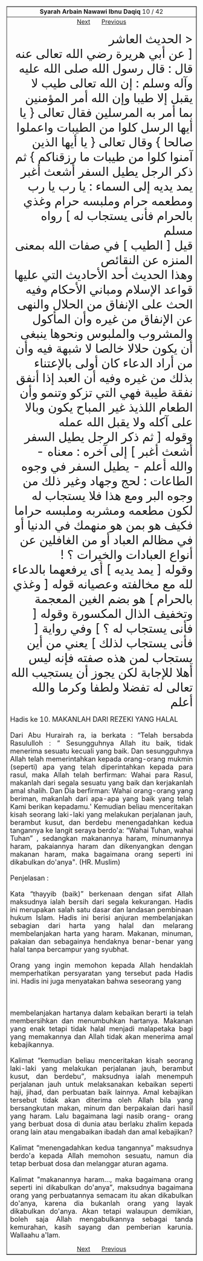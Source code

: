 <center><table width='100%' border='1' style='border-collapse:collapse' cellpadding='5px'><tr><td align=center><b>Syarah Arbain Nawawi Ibnu Daqiq</b> 10 / 42<br></td></tr><tr><td valign=top><center><a href='11.md'>Next</a> &nbsp; &nbsp; &nbsp; <a href='9.md'> Previous</a></center><section class='nass'><p lang='ar' dir='rtl' align=right><font size=6>< الحديث العاشر <br />
[ عن أبي هريرة رضي الله تعالى عنه قال : قال رسول الله صلى الله عليه وآله وسلم : إن الله تعالى طيب لا يقبل إلا طيبا وإن الله أمر المؤمنين بما أمر به المرسلين فقال تعالى { يا أيها الرسل كلوا من الطيبات واعملوا صالحا } وقال تعالى { يا أيها الذين آمنوا كلوا من طيبات ما رزقناكم } ثم ذكر الرجل يطيل السفر أشعث أغبر يمد يديه إلى السماء : يا رب يا رب ومطعمه حرام وملبسه حرام وغذي بالحرام فأنى يستجاب له ] رواه مسلم <br />
قيل [ الطيب ] في صفات الله بمعنى المنزه عن النقائص <br />
وهذا الحديث أحد الأحاديث التي عليها قواعد الإسلام ومباني الأحكام وفيه الحث على الإنفاق من الحلال والنهى عن الإنفاق من غيره وأن المأكول والمشروب والملبوس ونحوها ينبغى أن يكون حلالا خالصا لا شبهة فيه وأن من أراد الدعاء كان أولى بالإعتناء بذلك من غيره وفيه أن العبد إذا أنفق نفقة طيبة فهي التي تزكو وتنمو وأن الطعام اللذيذ غير المباح يكون وبالا على آكله ولا يقبل الله عمله <br />
وقوله [ ثم ذكر الرجل يطيل السفر أشعث أغبر ] إلى آخره : معناه - والله أعلم - يطيل السفر في وجوه الطاعات : لحج وجهاد وغير ذلك من وجوه البر ومع هذا فلا يستجاب له لكون مطعمه ومشربه وملبسه حراما فكيف هو بمن هو منهمك في الدنيا أو في مظالم العباد أو من الغافلين عن أنواع العبادات والخيرات ؟ ! <br />
وقوله [ يمد يديه ] أى يرفعهما بالدعاء لله مع مخالفته وعصيانه قوله [ وغذي بالحرام ] هو بضم الغين المعجمة وتخفيف الذال المكسورة وقوله [ فأنى يستجاب له ؟ ] وفي رواية [ فأنى يستجاب لذلك ] يعني من أين يستجاب لمن هذه صفته فإنه ليس أهلا للإجابة لكن يجوز أن يستجيب الله تعالى له تفضلا ولطفا وكرما والله أعلم <br />
</font></p></section><p align=justify><font size=4'>Hadis ke 10. MAKANLAH DARI REZEKI YANG HALAL<br />
<br />
Dari Abu Hurairah ra, ia berkata : “Telah bersabda Rasululloh : “ Sesungguhnya Allah itu baik, tidak menerima sesuatu kecuali yang baik. Dan sesungguhnya Allah telah memerintahkan kepada orang-orang mukmin (seperti) apa yang telah diperintahkan kepada para rasul, maka Allah telah berfirman: Wahai para Rasul, makanlah dari segala sesuatu yang baik dan kerjakanlah amal shalih. Dan Dia berfirman: Wahai orang-orang yang beriman, makanlah dari apa-apa yang baik yang telah Kami berikan kepadamu.' Kemudian beliau menceritakan kisah seorang laki-laki yang melakukan perjalanan jauh, berambut kusut, dan berdebu menengadahkan kedua tangannya ke langit seraya berdo'a: “Wahai Tuhan, wahai Tuhan” , sedangkan makanannya haram, minumannya haram, pakaiannya haram dan dikenyangkan dengan makanan haram, maka bagaimana orang seperti ini dikabulkan do'anya". (HR. Muslim)<br />
<br />
Penjelasan :<br />
<br />
Kata  “thayyib (baik)” berkenaan dengan sifat Allah maksudnya ialah bersih dari segala kekurangan. Hadis ini merupakan salah satu dasar dan landasan pembinaan hukum Islam. Hadis ini berisi anjuran membelanjakan sebagian dari harta yang halal dan melarang membelanjakan harta yang haram. Makanan, minuman, pakaian dan sebagainya hendaknya benar-benar yang halal tanpa bercampur yang syubhat.<br />
<br />
Orang yang ingin memohon kepada Allah hendaklah memperhatikan persyaratan yang tersebut   pada   Hadis   ini.   Hadis   ini   juga   menyatakan  bahwa   seseorang  yang<br />
<br />
<br />
<br />
membelanjakan hartanya dalam kebaikan berarti ia telah membersihkan dan menumbuhkan hartanya. Makanan yang enak tetapi tidak halal menjadi malapetaka bagi yang memakannya dan Allah tidak akan menerima amal kebajikannya.<br />
<br />
Kalimat “kemudian beliau menceritakan kisah seorang laki-laki yang melakukan perjalanan jauh, berambut kusut, dan berdebu”, maksudnya ialah menempuh perjalanan jauh untuk melaksanakan kebaikan seperti haji, jihad, dan perbuatan baik lainnya. Amal kebajikan tersebut tidak akan diterima oleh Allah bila yang bersangkutan makan, minum dan berpakaian dari hasil yang haram. Lalu bagaimana lagi nasib orang- orang yang berbuat dosa di dunia atau berlaku zhalim kepada orang lain atau mengabaikan ibadah dan amal kebajikan?<br />
<br />
Kalimat “menengadahkan kedua tangannya” maksudnya berdo'a kepada Allah memohon sesuatu, namun dia tetap berbuat dosa dan melanggar aturan agama.<br />
<br />
Kalimat "makanannya haram…, maka bagaimana orang seperti ini dikabulkan do'anya”, maksudnya bagaimana orang yang perbuatannya semacam itu akan dikabulkan do'anya, karena dia bukanlah orang yang layak dikabulkan do'anya. Akan tetapi walaupun demikian, boleh saja Allah mengabulkannya sebagai tanda kemurahan, kasih sayang dan pemberian karunia. Wallaahu a'lam.</font></p>
<center><a href='11.md'>Next</a> &nbsp; &nbsp; &nbsp; <a href='9.md'> Previous</a></center>
